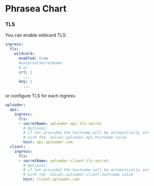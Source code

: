 # Phrasea Chart

### TLS

You can enable wildcard TLS:

```yaml
ingress:
  tls:
    wildcard:
      enabled: true
      #externalSecretName:
      # or
      crt: |
        ...
      key: |
        ...
```

or configure TLS for each ingress:
```yaml
uploader:
  api:
    ingress:
      tls:
      - secretName: uploader-api-tls-secret
        # Optional:
        # if not provided the hostname will be automatically set
        # with the .Values.uploader.api.hostname value
        host: api.uploader.com 
  client:
    ingress:
      tls:
      - secretName: uploader-client-tls-secret
        # Optional:
        # if not provided the hostname will be automatically set
        # with the .Values.uploader.client.hostname value
        host: client.uploader.com
```
